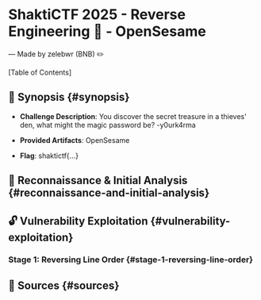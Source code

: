 # ShaktiCTF 2025 - Reverse Engineering 🧩 - OpenSesame

— Made by zelebwr (BNB) ✏️

[Table of Contents]

## 🎯 Synopsis {#synopsis}

-   **Challenge Description**: You discover the secret treasure in a thieves' den, what might the magic password be? -y0urk4rma

-   **Provided Artifacts**: OpenSesame
-   **Flag**: shaktictf{...}

## 🔎 Reconnaissance & Initial Analysis {#reconnaissance-and-initial-analysis}

## 🔓 Vulnerability Exploitation {#vulnerability-exploitation}

### Stage 1: Reversing Line Order {#stage-1-reversing-line-order}

## 📖 Sources {#sources}

